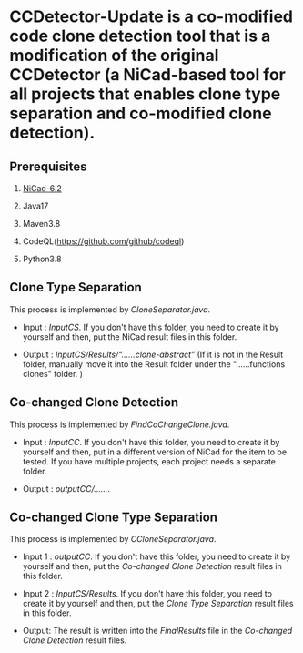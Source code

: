 # CCDetector-Update is a co-modified code clone detection tool that is a modification of the original CCDetector (a NiCad-based tool for all projects that enables clone type separation and co-modified clone detection).

## Prerequisites

1. [NiCad-6.2](https://www.txl.ca/txl-nicaddownload.html)

2. Java17

3. Maven3.8

4. CodeQL(https://github.com/github/codeql)

5. Python3.8

## Clone Type Separation

This process is implemented by  *CloneSeparator.java*.

- Input : *InputCS*. If you don't have this folder, you need to create it by yourself and then, put the NiCad result files in this folder.

- Output : *InputCS/Results/“......clone-abstract”*  (If it is not in the Result folder, manually move it into the Result folder under the "......functions clones" folder. )

## Co-changed Clone Detection

This process is implemented by *FindCoChangeClone.java*.

- Input  : *InputCC*. If you don't have this folder, you need to create it by yourself and then, put in a different version of NiCad for the item to be tested. If you have multiple projects, each project needs a separate folder.

- Output : *outputCC/......*.

## Co-changed Clone Type Separation

This process is implemented by *CCloneSeparator.java*.

- Input 1 : *outputCC*. If you don't have this folder, you need to create it by yourself and then, put the *Co-changed Clone Detection* result files in this folder.

- Input 2 : *InputCS/Results*. If you don't have this folder, you need to create it by yourself and then, put the *Clone Type Separation* result files in this folder.

- Output: The result is written into the *FinalResults* file in the *Co-changed Clone Detection* result files.
